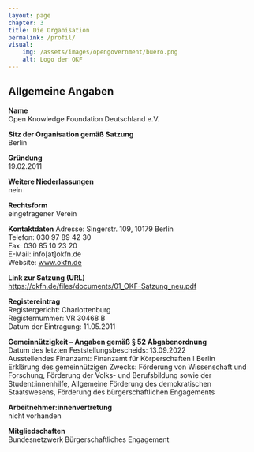 ```yaml
---
layout: page
chapter: 3
title: Die Organisation
permalink: /profil/
visual:
    img: /assets/images/opengovernment/buero.png
    alt: Logo der OKF
---
```


## Allgemeine Angaben

**Name**<br>
Open Knowledge Foundation Deutschland e.V.

**Sitz der Organisation gemäß Satzung**<br>
Berlin

**Gründung**<br>
19.02.2011

**Weitere Niederlassungen**<br>
nein

**Rechtsform**<br>
eingetragener Verein

**Kontaktdaten**
Adresse: Singerstr. 109, 10179 Berlin<br>
Telefon: 030 97 89 42 30<br>
Fax: 030 85 10 23 20<br>
E-Mail: info[at]okfn.de<br>
Website: www.okfn.de

**Link zur Satzung (URL)**<br>
[https://okfn.de/files/documents/01_OKF-Satzung_neu.pdf
](https://okfn.de/files/documents/01_OKF-Satzung_neu.pdf
)<br>

**Registereintrag**<br>
Registergericht: Charlottenburg<br>
Registernummer: VR 30468 B<br>
Datum der Eintragung: 11.05.2011<br>

**Gemeinnützigkeit – Angaben gemäß § 52 Abgabenordnung**<br>
Datum des letzten Feststellungsbescheids: 13.09.2022<br>
Ausstellendes Finanzamt: Finanzamt für Körperschaften I Berlin<br>
Erklärung des gemeinnützigen Zwecks: Förderung von Wissenschaft und Forschung, Förderung der Volks- und Berufsbildung sowie der Student:innenhilfe, Allgemeine Förderung des demokratischen Staatswesens, Förderung des bürgerschaftlichen Engagements 

**Arbeitnehmer:innenvertretung**<br>
nicht vorhanden<br>

**Mitgliedschaften**<br>
Bundesnetzwerk Bürgerschaftliches Engagement
